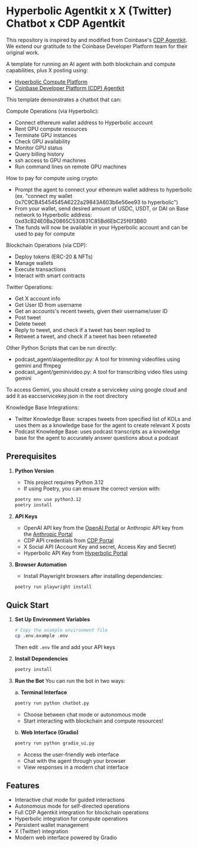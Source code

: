 # Hyperbolic Agentkit x X (Twitter) Chatbot x CDP Agentkit

This repository is inspired by and modified from Coinbase's [CDP Agentkit](https://github.com/coinbase/cdp-agentkit). We extend our gratitude to the Coinbase Developer Platform team for their original work.

A template for running an AI agent with both blockchain and compute capabilities, plus X posting using:
- [Hyperbolic Compute Platform](https://app.hyperbolic.xyz/)
- [Coinbase Developer Platform (CDP) Agentkit](https://github.com/coinbase/cdp-agentkit/)

This template demonstrates a chatbot that can:

Compute Operations (via Hyperbolic):
- Connect ethereum wallet address to Hyperbolic account 
- Rent GPU compute resources
- Terminate GPU instances
- Check GPU availability
- Monitor GPU status
- Query billing history
- ssh access to GPU machines
- Run command lines on remote GPU machines

How to pay for compute using crypto:
- Prompt the agent to connect your ethereum wallet address to hyperbolic (ex. "connect my wallet 0x7C9CB45454545A6222a29843A603b6e56ee93 to hyperbolic")
- From your wallet, send desired amount of USDC, USDT, or DAI on Base network to Hyperbolic address: 0xd3cB24E0Ba20865C530831C85Bd6EbC25f6f3B60
- The funds will now be available in your Hyperbolic account and can be used to pay for compute

Blockchain Operations (via CDP):
- Deploy tokens (ERC-20 & NFTs)
- Manage wallets
- Execute transactions
- Interact with smart contracts

Twitter Operations:
- Get X account info
- Get User ID from username
- Get an accounts's recent tweets, given their username/user ID
- Post tweet
- Delete tweet
- Reply to tweet, and check if a tweet has been replied to
- Retweet a tweet, and check if a tweet has been retweeted

Other Python Scripts that can be run directly:
- podcast_agent/aiagenteditor.py: A tool for trimming videofiles using gemini and ffmpeg
- podcast_agent/geminivideo.py: A tool for transcribing video files using gemini

To access Gemini, you should create a servicekey using google cloud and add it as eaccservicekey.json in the root directory

Knowledge Base Integrations:
- Twitter Knowledge Base: scrapes tweets from specified list of KOLs and uses them as a knowledge base for the agent to create relevant X posts
- Podcast Knowledge Base: uses podcast transcripts as a knowledge base for the agent to accurately answer questions about a podcast

## Prerequisites

1. **Python Version**
   - This project requires Python 3.12
   - If using Poetry, you can ensure the correct version with:
   ```bash
   poetry env use python3.12
   poetry install
   ```

2. **API Keys**
   - OpenAI API key from the [OpenAI Portal](https://platform.openai.com/api-keys) or Anthropic API key from the [Anthropic Portal](https://console.anthropic.com/dashboard)
   - CDP API credentials from [CDP Portal](https://portal.cdp.coinbase.com/access/api)
   - X Social API (Account Key and secret, Access Key and Secret)
   - Hyperbolic API Key from [Hyperbolic Portal](https://app.hyperbolic.xyz/settings)

3. **Browser Automation**
   - Install Playwright browsers after installing dependencies:
   ```bash
   poetry run playwright install
   ```

## Quick Start

1. **Set Up Environment Variables**
   ```bash
   # Copy the example environment file
   cp .env.example .env
   ```
   Then edit `.env` file and add your API keys

2. **Install Dependencies**
   ```bash
   poetry install
   ```

3. **Run the Bot**
   You can run the bot in two ways:

   a. **Terminal Interface**
   ```bash
   poetry run python chatbot.py
   ```
   - Choose between chat mode or autonomous mode
   - Start interacting with blockchain and compute resources!

   b. **Web Interface (Gradio)**
   ```bash
   poetry run python gradio_ui.py
   ```
   - Access the user-friendly web interface
   - Chat with the agent through your browser
   - View responses in a modern chat interface

## Features
- Interactive chat mode for guided interactions
- Autonomous mode for self-directed operations
- Full CDP Agentkit integration for blockchain operations
- Hyperbolic integration for compute operations
- Persistent wallet management
- X (Twitter) integration
- Modern web interface powered by Gradio
